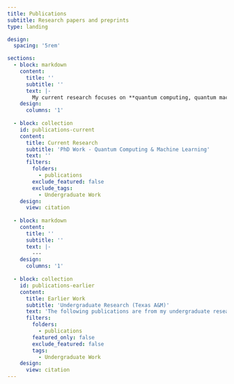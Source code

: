 ```yaml
---
title: Publications
subtitle: Research papers and preprints
type: landing

design:
  spacing: '5rem'

sections:
  - block: markdown
    content:
      title: ''
      subtitle: ''
      text: |-
        My current research focuses on **quantum computing, quantum machine learning, and quantum algorithms**.
    design:
      columns: '1'
  
  - block: collection
    id: publications-current
    content:
      title: Current Research
      subtitle: 'PhD Work - Quantum Computing & Machine Learning'
      text: ''
      filters:
        folders:
          - publications
        exclude_featured: false
        exclude_tags:
          - Undergraduate Work
    design:
      view: citation
  
  - block: markdown
    content:
      title: ''
      subtitle: ''
      text: |-
        ---
    design:
      columns: '1'
  
  - block: collection
    id: publications-earlier
    content:
      title: Earlier Work
      subtitle: 'Undergraduate Research (Texas A&M)'
      text: 'The following publications are from my undergraduate research in physics at Texas A&M University, where I contributed to collaborative experimental and computational projects.'
      filters:
        folders:
          - publications
        featured_only: false
        exclude_featured: false
        tags:
          - Undergraduate Work
    design:
      view: citation
---
```


